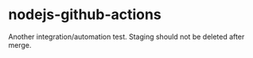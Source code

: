 # nodejs-github-actions

Another integration/automation test. Staging should not be deleted after merge.
